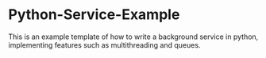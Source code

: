 # Python-Service-Example
This is an example template of how to write a background service in python, implementing features such as multithreading and queues.

